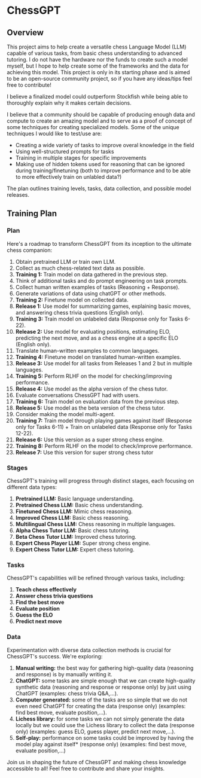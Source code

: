 # ChessGPT

## Overview
This project aims to help create a versatile chess Language Model (LLM) capable of various tasks, from basic chess understanding to advanced tutoring.
I do not have the hardware nor the funds to create such a model myself, but I hope to help create some of the frameworks and the data for achieving this model. 
This project is only in its starting phase and is aimed to be an open-source community project, so if you have any ideas/tips feel free to contribute!

I believe a finalized model could outperform Stockfish while being able to thoroughly explain why it makes certain decisions. 

I believe that a community should be capable of producing enough data and compute to create an amazing model and to serve as a proof of concept of some techniques for creating specialized models.
Some of the unique techniques I would like to test/use are:
 - Creating a wide variety of tasks to improve overal knowledge in the field
 - Using well-structured prompts for tasks
 - Training in multiple stages for specific improvements
 - Making use of hidden tokens used for reasoning that can be ignored during training/finetuning (both to improve performance and to be able to more effectively train on unlabled data?)

The plan outlines training levels, tasks, data collection, and possible model releases. 

## Training Plan

### Plan
Here's a roadmap to transform ChessGPT from its inception to the ultimate chess companion:
1. Obtain pretrained LLM or train own LLM.
2. Collect as much chess-related text data as possible.
3. **Training 1:** Train model on data gathered in the previous step.
4. Think of additional tasks and do prompt engineering on task prompts.
5. Collect human written examples of tasks (Reasoning + Response).
6. Generate variations of data using chatGPT or other methods.
7. **Training 2:** Finetune model on collected data.
8. **Release 1:** Use model for summarizing games, explaining basic moves, and answering chess trivia questions (English only).
9. **Training 3:** Train model on unlabeled data (Response only for Tasks 6-22).
10. **Release 2:** Use model for evaluating positions, estimating ELO, predicting the next move, and as a chess engine at a specific ELO (English only).
11. Translate human-written examples to common languages.
12. **Training 4:** Finetune model on translated human-written examples.
13. **Release 3:** Use model for all tasks from Releases 1 and 2 but in multiple languages.
14. **Training 5:** Perform RLHF on the model for checking/improving performance.
15. **Release 4:** Use model as the alpha version of the chess tutor.
16. Evaluate conversations ChessGPT had with users.
17. **Training 6:** Train model on evaluation data from the previous step.
18. **Release 5:** Use model as the beta version of the chess tutor.
19. Consider making the model multi-agent.
20. **Training 7:** Train model through playing games against itself (Response only for Tasks 6-11) + Train on unlabeled data (Response only for Tasks 12-22).
21. **Release 6:** Use this version as a super strong chess engine.
22. **Training 8:** Perform RLHF on the model to check/improve performance.
23. **Release 7:** Use this version for super strong chess tutor

### Stages
ChessGPT's training will progress through distinct stages, each focusing on different data types:
1. **Pretrained LLM:** Basic language understanding.
2. **Pretrained Chess LLM:** Basic chess understanding.
3. **Finetuned Chess LLM:** Mimic chess reasoning.
4. **Improved Chess LLM:** Basic chess reasoning.
5. **Multilingual Chess LLM:** Chess reasoning in multiple languages.
6. **Alpha Chess Tutor LLM:** Basic chess tutoring.
7. **Beta Chess Tutor LLM:** Improved chess tutoring.
8. **Expert Chess Player LLM:** Super strong chess engine.
9. **Expert Chess Tutor LLM:** Expert chess tutoring.

### Tasks
ChessGPT's capabilities will be refined through various tasks, including:
1. **Teach chess effectively** 
2. **Answer chess trivia questions**
3. **Find the best move**
4. **Evaluate position**
5. **Guess the ELO**
6. **Predict next move** 

### Data
Experimentation with diverse data collection methods is crucial for ChessGPT's success. We're exploring:
1. **Manual writing:** the best way for gathering high-quality data (reasoning and response) is by manually writing it.
2. **ChatGPT:** some tasks are simple enough that we can create high-quality synthetic data (reasoning and response or response only) by just using ChatGPT (examples: chess trivia Q&A,...).
3. **Computer generated:** some of the tasks are so simple that we do not even need ChatGPT for creating the data (response only) (examples: find best move, evaluate position,...).
4. **Lichess library:** for some tasks we can not simply generate the data locally but we could use the Lichess library to collect the data (response only) (examples: guess ELO, guess player, predict next move,...).
5. **Self-play:** performance on some tasks could be improved by having the model play against itself* (response only) (examples: find best move, evaluate position,...)


Join us in shaping the future of ChessGPT and making chess knowledge accessible to all! Feel free to contribute and share your insights.
